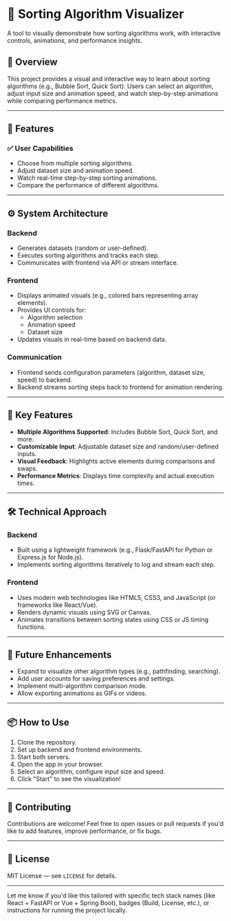 
# 🧠 Sorting Algorithm Visualizer

A tool to visually demonstrate how sorting algorithms work, with interactive controls, animations, and performance insights.

## 🎯 Overview

This project provides a visual and interactive way to learn about sorting algorithms (e.g., Bubble Sort, Quick Sort). Users can select an algorithm, adjust input size and animation speed, and watch step-by-step animations while comparing performance metrics.

---

## 🔧 Features

### ✅ User Capabilities
- Choose from multiple sorting algorithms.
- Adjust dataset size and animation speed.
- Watch real-time step-by-step sorting animations.
- Compare the performance of different algorithms.

---

## ⚙️ System Architecture

### Backend
- Generates datasets (random or user-defined).
- Executes sorting algorithms and tracks each step.
- Communicates with frontend via API or stream interface.

### Frontend
- Displays animated visuals (e.g., colored bars representing array elements).
- Provides UI controls for:
  - Algorithm selection
  - Animation speed
  - Dataset size
- Updates visuals in real-time based on backend data.

### Communication
- Frontend sends configuration parameters (algorithm, dataset size, speed) to backend.
- Backend streams sorting steps back to frontend for animation rendering.

---

## 🧱 Key Features

- **Multiple Algorithms Supported**: Includes Bubble Sort, Quick Sort, and more.
- **Customizable Input**: Adjustable dataset size and random/user-defined inputs.
- **Visual Feedback**: Highlights active elements during comparisons and swaps.
- **Performance Metrics**: Displays time complexity and actual execution times.

---

## 🛠️ Technical Approach

### Backend
- Built using a lightweight framework (e.g., Flask/FastAPI for Python or Express.js for Node.js).
- Implements sorting algorithms iteratively to log and stream each step.

### Frontend
- Uses modern web technologies like HTML5, CSS3, and JavaScript (or frameworks like React/Vue).
- Renders dynamic visuals using SVG or Canvas.
- Animates transitions between sorting states using CSS or JS timing functions.

---

## 🚀 Future Enhancements

- Expand to visualize other algorithm types (e.g., pathfinding, searching).
- Add user accounts for saving preferences and settings.
- Implement multi-algorithm comparison mode.
- Allow exporting animations as GIFs or videos.

---

## 📦 How to Use

1. Clone the repository.
2. Set up backend and frontend environments.
3. Start both servers.
4. Open the app in your browser.
5. Select an algorithm, configure input size and speed.
6. Click "Start" to see the visualization!

---

## 🤝 Contributing

Contributions are welcome! Feel free to open issues or pull requests if you'd like to add features, improve performance, or fix bugs.

---

## 📄 License

MIT License — see `LICENSE` for details.

---

Let me know if you'd like this tailored with specific tech stack names (like React + FastAPI or Vue + Spring Boot), badges (Build, License, etc.), or instructions for running the project locally.
